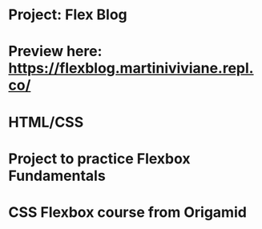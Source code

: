# Project: Flex Blog

# Preview here: https://flexblog.martiniviviane.repl.co/

# HTML/CSS

# Project to practice Flexbox Fundamentals

# CSS Flexbox course from Origamid
